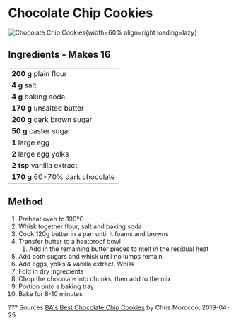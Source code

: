 # Chocolate Chip Cookies

![Chocolate Chip Cookies](https://assets.bonappetit.com/photos/5ca534485e96521ff23b382b/1:1/w_2560%2Cc_limit/chocolate-chip-cookie.jpg){width=60% align=right loading=lazy}

## Ingredients - Makes 16
|                                 |
| ------------------------------- |
| **200 g** plain flour           |
| **4 g** salt                    |
| **4 g** baking soda             |
| **170 g** unsalted butter       |
| **200 g** dark brown sugar      |
| **50 g** caster sugar           |
| **1** large egg                 |
| **2** large egg yolks           |
| **2 tsp** vanilla extract       |
| **170 g** 60-70% dark chocolate |

## Method
1. Preheat oven to 190°C
2. Whisk together flour, salt and baking soda
3. Cook 120g butter in a pan until it foams and browns
4. Transfer butter to a heatproof bowl
    1. Add in the remaining butter pieces to melt in the residual heat
5. Add both sugars and whisk until no lumps remain
6. Add eggs, yolks & vanilla extract. Whisk
7. Fold in dry ingredients
8. Chop the chocolate into chunks, then add to the mix
9. Portion onto a baking tray
10. Bake for 8-10 minutes

??? Sources
    [BA's Best Chocolate Chip Cookies](https://www.bonappetit.com/recipe/bas-best-chocolate-chip-cookies) by Chris Morocco, 2019-04-25
